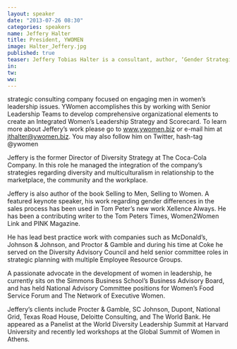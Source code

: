 ```yaml
---
layout: speaker
date: "2013-07-26 08:30"
categories: speakers
name: Jeffery Halter
title: President, YWOMEN
image: Halter_Jeffery.jpg
published: true
teaser: Jeffery Tobias Halter is a consultant, author, ‘Gender Strategist’ and the President of YWomen, a strategic consulting company focused on engaging men in women’s leadership issues. YWomen accomplishes this by working with Senior Leadership Teams to develop comprehensive organizational elements to create an Integrated Women’s Leadership Strategy and Scorecard.  To learn more about Jeffery’s work please go to www.ywomen.biz or e-mail him at jthalter@ywomen.biz. You may also follow him on Twitter, hash-tag @ywomen
in:
tw:
ww: 
---
```

strategic consulting company focused on engaging men in women’s leadership issues. YWomen accomplishes this by working with Senior Leadership Teams to develop comprehensive organizational elements to create an Integrated Women’s Leadership Strategy and Scorecard.  To learn more about Jeffery’s work please go to www.ywomen.biz or e-mail him at jthalter@ywomen.biz. You may also follow him on Twitter, hash-tag @ywomenJeffery is the former Director of Diversity Strategy at The Coca-Cola Company. In this role he managed the integration of the company’s strategies regarding diversity and multiculturalism in relationship to the marketplace, the community and the workplace. Jeffery is also author of the book Selling to Men, Selling to Women. A featured keynote speaker, his work regarding gender differences in the sales process has been used in Tom Peter’s new work Xellence Always. He has been a contributing writer to the Tom Peters Times, Women2Women Link and PINK Magazine.He has lead best practice work with companies such as McDonald’s, Johnson & Johnson, and Proctor & Gamble and during his time at Coke he served on the Diversity Advisory Council and held senior committee roles in strategic planning with multiple Employee Resource Groups. A passionate advocate in the development of women in leadership, he currently sits on the Simmons Business School’s Business Advisory Board, and has held National Advisory Committee positions for Women’s Food Service Forum and The Network of Executive Women.  Jeffery’s clients include Procter & Gamble, SC Johnson, Dupont, National Grid, Texas Road House, Deloitte Consulting, and The World Bank. He appeared as a Panelist at the World Diversity Leadership Summit at Harvard University and recently led workshops at the Global Summit of Women in Athens.